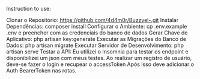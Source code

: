 Instruction to use:

Clonar o Repositório: https://github.com/4d4m0r/Buzzvel-.git
Instalar Dependências: composer install
Configurar o Ambiente: cp .env.example .env e preencher com as credenciais do banco de dados
Gerar Chave de Aplicativo: php artisan key:generate
Executar as Migrações do Banco de Dados: php artisan migrate
Executar Servidor de Desenvolvimento: php artisan serve
Testar a API: Eu utilizei o Insomnia para testar os endpoint e disponibilizei um json com meus testes. 
              Ao realizar um registro de usuário, deve-se fazer o login e recupear o accessToken
              Após isso deve adicionar o Auth BearerToken nas rotas.